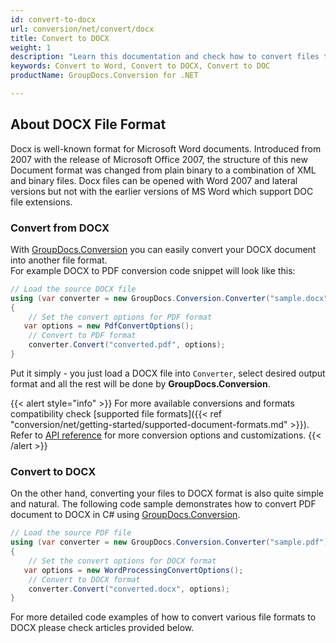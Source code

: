 ```yaml
---
id: convert-to-docx
url: conversion/net/convert/docx
title: Convert to DOCX
weight: 1
description: "Learn this documentation and check how to convert files to Microsoft Word 2007-2019 (DOCX) format with GroupDocs.Conversion for .NET."
keywords: Convert to Word, Convert to DOCX, Convert to DOC
productName: GroupDocs.Conversion for .NET

---
```


## About DOCX File Format

Docx is well-known format for Microsoft Word documents. Introduced from 2007 with the release of Microsoft Office 2007, the structure of this new Document format was changed from plain binary to a combination of XML and binary files. Docx files can be opened with Word 2007 and lateral versions but not with the earlier versions of MS Word which support DOC file extensions.

### Convert from DOCX

With [GroupDocs.Conversion](https://products.groupdocs.com/conversion/net) you can easily convert your DOCX document into another file format.  
For example DOCX to PDF conversion code snippet will look like this:

```csharp
// Load the source DOCX file
using (var converter = new GroupDocs.Conversion.Converter("sample.docx"))
{
    // Set the convert options for PDF format
   var options = new PdfConvertOptions();
    // Convert to PDF format
    converter.Convert("converted.pdf", options);
}
```

Put it simply - you just load a DOCX file into `Converter`, select desired output format and all the rest will be done by **GroupDocs.Conversion**.  

{{< alert style="info" >}}
For more available conversions and formats compatibility check [supported file formats]({{< ref "conversion/net/getting-started/supported-document-formats.md" >}}).
Refer to [API reference](https://apireference.groupdocs.com/conversion/net/groupdocs.conversion.options.convert) for more conversion options and customizations.
{{< /alert >}}

### Convert to DOCX

On the other hand, converting your files to DOCX format is also quite simple and natural.
The following code sample demonstrates how to convert PDF document to DOCX in C# using [GroupDocs.Conversion](https://products.groupdocs.com/conversion/net).

```csharp
// Load the source PDF file
using (var converter = new GroupDocs.Conversion.Converter("sample.pdf"))
{
    // Set the convert options for DOCX format
   var options = new WordProcessingConvertOptions();
    // Convert to DOCX format
    converter.Convert("converted.docx", options);
}
```

For more detailed code examples of how to convert various file formats to DOCX please check articles provided below.
